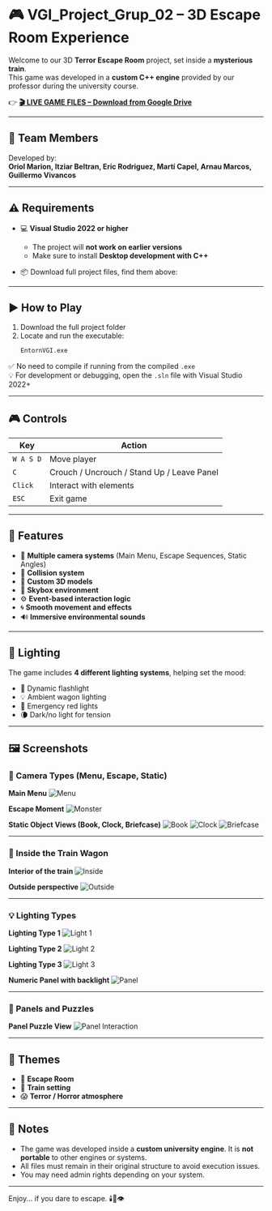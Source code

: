 # 🎮 VGI_Project_Grup_02 – 3D Escape Room Experience

Welcome to our 3D **Terror Escape Room** project, set inside a **mysterious train**.  
This game was developed in a **custom C++ engine** provided by our professor during the university course.

👉 **[🎬 LIVE GAME FILES – Download from Google Drive](https://drive.google.com/drive/folders/1i-Zg26c0T2Vo4iETtPWK8pkD6WYIkei3?usp=sharing)**

---

## 👥 Team Members

Developed by:  
**Oriol Marion, Itziar Beltran, Eric Rodriguez, Martí Capel, Arnau Marcos, Guillermo Vivancos**

---

## ⚠️ Requirements

- 💻 **Visual Studio 2022 or higher**
  - The project will **not work on earlier versions**
  - Make sure to install **Desktop development with C++**

- 📦 Download full project files, find them above:

---

## ▶️ How to Play

1. Download the full project folder  
2. Locate and run the executable:
   ```bash
   EntornVGI.exe
   ```

✅ No need to compile if running from the compiled `.exe`  
💡 For development or debugging, open the `.sln` file with Visual Studio 2022+

---

## 🎮 Controls

| Key      | Action                                     |
|----------|--------------------------------------------|
| `W A S D` | Move player                               |
| `C`      | Crouch / Uncrouch / Stand Up / Leave Panel |
| `Click`  | Interact with elements                     |
| `ESC`    | Exit game                                  |

---

## 🧩 Features

- 🎥 **Multiple camera systems** (Main Menu, Escape Sequences, Static Angles)
- 🧱 **Collision system**
- 🧊 **Custom 3D models**
- 🌌 **Skybox environment**
- ⚙️ **Event-based interaction logic**
- 🌀 **Smooth movement and effects**
- 🔊 **Immersive environmental sounds**

---

## 🌌 Lighting

The game includes **4 different lighting systems**, helping set the mood:
- 🔦 Dynamic flashlight
- 💡 Ambient wagon lighting
- 🚨 Emergency red lights
- 🌘 Dark/no light for tension

---

## 🖼️ Screenshots

### 🎥 Camera Types (Menu, Escape, Static)

**Main Menu**
![Menu](public/images/menu.png)

**Escape Moment**
![Monster](public/images/monster.png)

**Static Object Views (Book, Clock, Briefcase)**
![Book](public/images/book.png)
![Clock](public/images/clock.png)
![Briefcase](public/images/briefcase.png)

---

### 🚃 Inside the Train Wagon

**Interior of the train**
![Inside](public/images/inside.png)

**Outside perspective**
![Outside](public/images/outside.png)

---

### 💡 Lighting Types

**Lighting Type 1**
![Light 1](public/images/light-1.png)

**Lighting Type 2**
![Light 2](public/images/light-2.png)

**Lighting Type 3**
![Light 3](public/images/light-3.png)

**Numeric Panel with backlight**
![Panel](public/images/numeric-panel.png)

---

### 🔐 Panels and Puzzles

**Panel Puzzle View**
![Panel Interaction](public/images/panel.png)


---

## 🧠 Themes

- 🧩 **Escape Room**
- 🚂 **Train setting**
- 😱 **Terror / Horror atmosphere**

---

## 📌 Notes

- The game was developed inside a **custom university engine**. It is **not portable** to other engines or systems.
- All files must remain in their original structure to avoid execution issues.
- You may need admin rights depending on your system.

---

Enjoy... if you dare to escape. 🕯️🚪👁️
